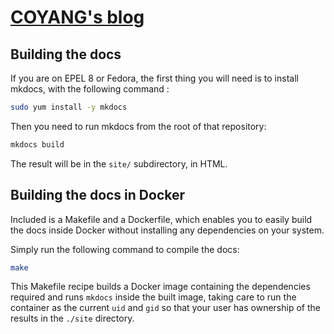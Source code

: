 # [COYANG's blog](https://coyang.top/)

## Building the docs

If you are on EPEL 8 or Fedora, the first thing you will need is to install
mkdocs, with the following command :

```bash
sudo yum install -y mkdocs
```

Then you need to run mkdocs from the root of that repository:

```bash
mkdocs build
```

The result will be in the `site/` subdirectory, in HTML.

## Building the docs in Docker

Included is a Makefile and a Dockerfile, which enables you to easily build the
docs inside Docker without installing any dependencies on your system.

Simply run the following command to compile the docs:

```sh
make
```

This Makefile recipe builds a Docker image containing the dependencies required
and runs `mkdocs` inside the built image, taking care to run the container as
the current `uid` and `gid` so that your user has ownership of the results in
the `./site` directory.
